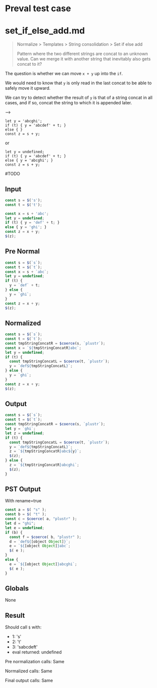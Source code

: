 # Preval test case

# set_if_else_add.md

> Normalize > Templates > String consolidation > Set if else add
>
> Pattern where the two different strings are concat to an unknown value. Can we merge it with another string that inevitably also gets concat to it?

The question is whether we can move `x + y` up into the `if`.

We would need to know that `y` is only read in the last concat to be able to safely move it upward.

We can try to detect whether the result of `y` is that of a string concat in all cases, and if so, concat the string to which it is appended later.

-->
```
let y = 'abcghi';
if (t) { y = 'abcdef' + t; }
else { }
const z = s + y;
```

or

```
let y = undefined;
if (t) { y = 'abcdef' + t; }
else { y = 'abcghi'; }
const z = s + y;
```


#TODO

## Input

`````js filename=intro
const s = $('s');
const t = $('t');

const x = s + 'abc'; 
let y = undefined; 
if (t) { y = 'def' + t; }
else { y = 'ghi'; } 
const z = x + y;
$(z);
`````

## Pre Normal

`````js filename=intro
const s = $(`s`);
const t = $(`t`);
const x = s + `abc`;
let y = undefined;
if (t) {
  y = `def` + t;
} else {
  y = `ghi`;
}
const z = x + y;
$(z);
`````

## Normalized

`````js filename=intro
const s = $(`s`);
const t = $(`t`);
const tmpStringConcatR = $coerce(s, `plustr`);
const x = `${tmpStringConcatR}abc`;
let y = undefined;
if (t) {
  const tmpStringConcatL = $coerce(t, `plustr`);
  y = `def${tmpStringConcatL}`;
} else {
  y = `ghi`;
}
const z = x + y;
$(z);
`````

## Output

`````js filename=intro
const s = $(`s`);
const t = $(`t`);
const tmpStringConcatR = $coerce(s, `plustr`);
let y = `ghi`;
let z = undefined;
if (t) {
  const tmpStringConcatL = $coerce(t, `plustr`);
  y = `def${tmpStringConcatL}`;
  z = `${tmpStringConcatR}abc${y}`;
  $(z);
} else {
  z = `${tmpStringConcatR}abcghi`;
  $(z);
}
`````

## PST Output

With rename=true

`````js filename=intro
const a = $( "s" );
const b = $( "t" );
const c = $coerce( a, "plustr" );
let d = "ghi";
let e = undefined;
if (b) {
  const f = $coerce( b, "plustr" );
  d = `def${[object Object]}`;
  e = `${[object Object]}abc`;
  $( e );
}
else {
  e = `${[object Object]}abcghi`;
  $( e );
}
`````

## Globals

None

## Result

Should call `$` with:
 - 1: 's'
 - 2: 't'
 - 3: 'sabcdeft'
 - eval returned: undefined

Pre normalization calls: Same

Normalized calls: Same

Final output calls: Same
